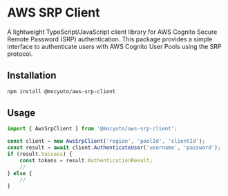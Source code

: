 # AWS SRP Client

A lightweight TypeScript/JavaScript client library for AWS Cognito Secure Remote Password (SRP) authentication. This package provides a simple interface to authenticate users with AWS Cognito User Pools using the SRP protocol.

## Installation

```bash
npm install @mocyuto/aws-srp-client
```

## Usage

```js
import { AwsSrpClient } from '@mocyuto/aws-srp-client';

const client = new AwsSrpClient('region', 'poolId', 'clientId');
const result = await client.AuthenticateUser('username', 'password');
if (result.Success) {
    const tokens = result.AuthenticationResult;
    //
} else {
    //
}
```
